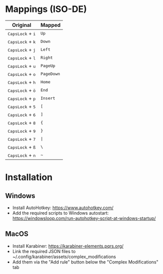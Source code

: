 # Mappings (ISO-DE)

|Original|Mapped|
|-|-|
|<kbd>CapsLock</kbd> + <kbd>i</kbd>|<kbd>Up</kbd>|
|<kbd>CapsLock</kbd> + <kbd>k</kbd>|<kbd>Down</kbd>|
|<kbd>CapsLock</kbd> + <kbd>j</kbd>|<kbd>Left</kbd>|
|<kbd>CapsLock</kbd> + <kbd>l</kbd>|<kbd>Right</kbd>|
|<kbd>CapsLock</kbd> + <kbd>u</kbd>|<kbd>PageUp</kbd>|
|<kbd>CapsLock</kbd> + <kbd>o</kbd>|<kbd>PageDown</kbd>|
|<kbd>CapsLock</kbd> + <kbd>h</kbd>|<kbd>Home</kbd>|
|<kbd>CapsLock</kbd> + <kbd>ö</kbd>|<kbd>End</kbd>|
|<kbd>CapsLock</kbd> + <kbd>p</kbd>|<kbd>Insert</kbd>|
|<kbd>CapsLock</kbd> + <kbd>5</kbd>|<kbd>[</kbd>|
|<kbd>CapsLock</kbd> + <kbd>6</kbd>|<kbd>]</kbd>|
|<kbd>CapsLock</kbd> + <kbd>8</kbd>|<kbd>{</kbd>|
|<kbd>CapsLock</kbd> + <kbd>9</kbd>|<kbd>}</kbd>|
|<kbd>CapsLock</kbd> + <kbd>7</kbd>|<kbd>&vert;</kbd>|
|<kbd>CapsLock</kbd> + <kbd>ß</kbd>|<kbd>\\</kbd>|
|<kbd>CapsLock</kbd> + <kbd>n</kbd>|<kbd>~</kbd>|

# Installation

## Windows

* Install AutoHotkey: https://www.autohotkey.com/
* Add the required scripts to Windows autostart: https://windowsloop.com/run-autohotkey-script-at-windows-startup/

## MacOS

* Install Karabiner: https://karabiner-elements.pqrs.org/
* Link the required JSON files to ~/.config/karabiner/assets/complex_modifications
* Add them via the "Add rule" button below the "Complex Modifications" tab
